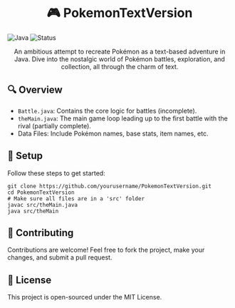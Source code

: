 <h1 align="center">🎮 PokemonTextVersion</h1>

![Java](https://img.shields.io/badge/language-Java-orange.svg)
![Status](https://img.shields.io/badge/status-In%20Progress-yellow.svg)

<p align="center">An ambitious attempt to recreate Pokémon as a text-based adventure in Java. Dive into the nostalgic world of Pokémon battles, exploration, and collection, all through the charm of text.</p>

<h2>🔍 Overview</h2>
<ul>
  <li><code>Battle.java</code>: Contains the core logic for battles (incomplete).</li>
  <li><code>theMain.java</code>: The main game loop leading up to the first battle with the rival (partially complete).</li>
  <li>Data Files: Include Pokémon names, base stats, item names, etc.</li>
</ul>

<h2>🚀 Setup</h2>
<p>Follow these steps to get started:</p>

<pre><code>git clone https://github.com/yourusername/PokemonTextVersion.git
cd PokemonTextVersion
# Make sure all files are in a 'src' folder
javac src/theMain.java
java src/theMain
</code></pre>

<h2>🤝 Contributing</h2>
<p>Contributions are welcome! Feel free to fork the project, make your changes, and submit a pull request.</p>

<h2>📜 License</h2>
<p>This project is open-sourced under the MIT License.</p>
